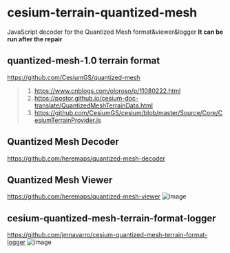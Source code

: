 # cesium-terrain-quantized-mesh
JavaScript decoder for the Quantized Mesh format&amp;viewer&amp;logger     **It can be run after the repair**

## quantized-mesh-1.0 terrain format
https://github.com/CesiumGS/quantized-mesh
> 1. https://www.cnblogs.com/oloroso/p/11080222.html
> 2. https://postor.github.io/cesium-doc-translate/QuantizedMeshTerrainData.html
> 3. https://github.com/CesiumGS/cesium/blob/master/Source/Core/CesiumTerrainProvider.js

## Quantized Mesh Decoder
 https://github.com/heremaps/quantized-mesh-decoder

## Quantized Mesh Viewer 
https://github.com/heremaps/quantized-mesh-viewer
![image](https://github.com/bigsu/cesium-terrain-quantized-mesh/assets/18549401/67259d40-b4a8-4e18-8391-def692c22406)


## cesium-quantized-mesh-terrain-format-logger 
https://github.com/jmnavarro/cesium-quantized-mesh-terrain-format-logger
![image](https://github.com/bigsu/cesium-terrain-quantized-mesh/assets/18549401/cef2fa58-5bff-445a-9fe5-e6a84870a0a5)



